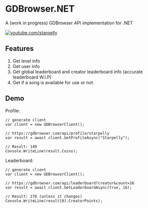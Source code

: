 # GDBrowser.NET
A (work in progress) GDBrowser API implementation for .NET

[![youtube.com/starpelly](https://img.shields.io/badge/youtube-youtube.com%2Fstarpelly-red)](https://youtube.com/starpelly)

## Features

1. Get level info
2. Get user info
3. Get global leaderboard and creator leaderboard info (accurate leaderboard W.I.P)
4. Get if a song is available for use or not.

## Demo

Profile:

```CSharp
// generate client
var client = new GDBrowserClient();

// https://gdbrowser.com/api/profile/starpelly
var result = await client.GetProfileAsync("Starpelly");

// Result: 149
Console.WriteLine(result.Coins);
```

Leaderboard:

```CSharp
// generate client
var client = new GDBrowserClient();

// https://gdbrowser.com/api/leaderboard?creator&count=16
var result = await client.GetLeaderboardAsync(true, 16);

// Result: 278 (unless it changes)
Console.WriteLine(result[0].CreatorPoints);
```
